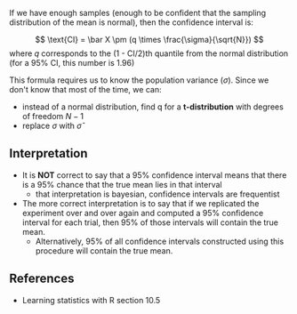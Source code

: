 If we have enough samples (enough to be confident that the sampling distribution of the mean is normal), then the confidence interval is:

$$
\text{CI} = \bar X \pm (q \times \frac{\sigma}{\sqrt{N}})
$$
where $q$ corresponds to the (1 - CI/2)th quantile from the normal distribution (for a 95% CI, this number is 1.96)

This formula requires us to know the population variance ($\sigma$). Since we don't know that most of the time, we can:
- instead of a normal distribution, find q for a **t-distribution** with degrees of freedom $N-1$ 
- replace $\sigma$ with $\hat \sigma$ 


## Interpretation

- It is **NOT** correct to say that a 95% confidence interval means that there is a 95% chance that the true mean lies in that interval
	- that interpretation is bayesian, confidence intervals are frequentist
- The more correct interpretation is to say that  if we replicated the experiment over and over again and computed a 95% confidence interval for each trial, then 95% of those intervals will contain the true mean. 
	- Alternatively, 95% of all confidence intervals constructed using this procedure will contain the true mean. 

## References
- Learning statistics with R section 10.5